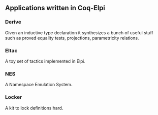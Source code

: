 ## Applications written in Coq-Elpi

### Derive

Given an inductive type declaration it synthesizes a bunch of useful stuff
such as proved equality tests, projections, parametricity relations.

### Eltac

A toy set of tactics implemented in Elpi.

### NES

A Namespace Emulation System.

### Locker

A kit to lock definitions hard.
